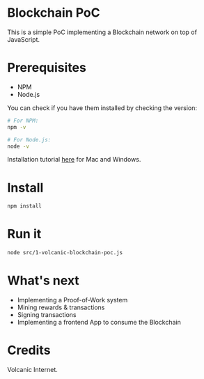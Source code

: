 # Blockchain PoC

This is a simple PoC implementing a Blockchain network on top of JavaScript.

# Prerequisites

- NPM
- Node.js

You can check if you have them installed by checking the version:

```bash
# For NPM:
npm -v
```

```bash
# For Node.js:
node -v
```

Installation tutorial [here](https://radixweb.com/blog/installing-npm-and-nodejs-on-windows-and-mac) for Mac and Windows.

# Install

```bash
npm install
```

# Run it

```bash
node src/1-volcanic-blockchain-poc.js
```

# What's next

- Implementing a Proof-of-Work system
- Mining rewards & transactions
- Signing transactions
- Implementing a frontend App to consume the Blockchain

# Credits

Volcanic Internet.
